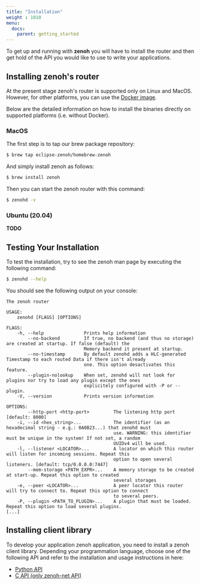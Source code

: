 ```yaml
---
title: "Installation"
weight : 1010
menu:
  docs:
    parent: getting_started
---
```


To get up and running with <b>zenoh</b> you will have to install the router and then get hold of the API you would like to use to write your applications. 

## Installing zenoh's router
At the present stage zenoh's router is supported only on Linux and MacOS.
However, for other platforms, you can use the [Docker image](../quick-test#run-zenoh-in-docker).

Below are the detailed information on how to install the binaries directly on supported platforms (i.e. without Docker).

### MacOS
The first step is to tap our brew package repository:

```bash
$ brew tap eclipse-zenoh/homebrew-zenoh
```    

And simply install zenoh as follows:

```bash
$ brew install zenoh
```

Then you can start the zenoh router with this command:
```bash
$ zenohd -v
```

### Ubuntu (20.04)
**TODO**


## Testing Your Installation
To test the installation, try to see the zenoh man page by executing the following command:

```bash
$ zenohd --help
```
You should see the following output on your console:

```text
The zenoh router 

USAGE:
    zenohd [FLAGS] [OPTIONS]

FLAGS:
    -h, --help               Prints help information
        --no-backend         If true, no backend (and thus no storage) are created at startup. If false (default) the
                             Memory backend it present at startup.
        --no-timestamp       By default zenohd adds a HLC-generated Timestamp to each routed Data if there isn't already
                             one. This option desactivates this feature.
        --plugin-nolookup    When set, zenohd will not look for plugins nor try to load any plugin except the ones
                             explicitely configured with -P or --plugin.
    -V, --version            Prints version information

OPTIONS:
        --http-port <http-port>         The listening http port [default: 8000]
    -i, --id <hex_string>...            The identifier (as an hexadecimal string - e.g.: 0A0B23...) that zenohd must
                                        use. WARNING: this identifier must be unique in the system! If not set, a random
                                        UUIDv4 will be used.
    -l, --listener <LOCATOR>...         A locator on which this router will listen for incoming sessions. Repeat this
                                        option to open several listeners. [default: tcp/0.0.0.0:7447]
        --mem-storage <PATH_EXPR>...    A memory storage to be created at start-up. Repeat this option to created
                                        several storages
    -e, --peer <LOCATOR>...             A peer locator this router will try to connect to. Repeat this option to connect
                                        to several peers.
    -P, --plugin <PATH_TO_PLUGIN>...    A plugin that must be loaded. Repeat this option to load several plugins.
[...]
```

## Installing client library
To develop your application zenoh application, you need to install a zenoh client library.
Depending your programmation language, choose one of the following API and refer to the installation and usage instructions in here:

- [Python API](https://github.com/eclipse-zenoh/zenoh-python)
- [C API (only zenoh-net API)](https://github.com/eclipse-zenoh/zenoh-c)
